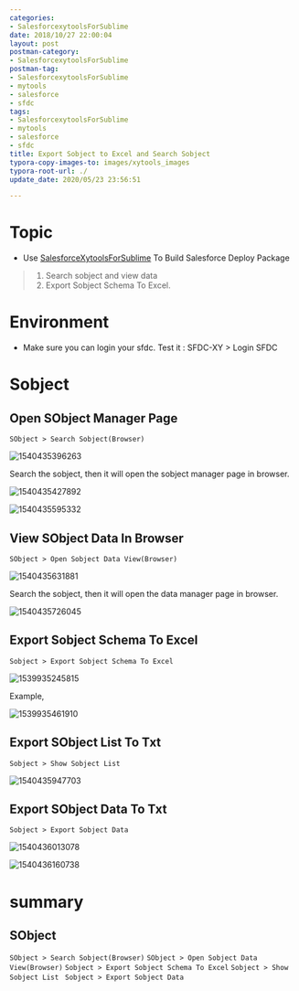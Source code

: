 ```yaml
---
categories:
- SalesforcexytoolsForSublime
date: 2018/10/27 22:00:04
layout: post
postman-category:
- SalesforcexytoolsForSublime
postman-tag:
- SalesforcexytoolsForSublime
- mytools
- salesforce
- sfdc
tags:
- SalesforcexytoolsForSublime
- mytools
- salesforce
- sfdc
title: Export Sobject to Excel and Search Sobject
typora-copy-images-to: images/xytools_images
typora-root-url: ./
update_date: 2020/05/23 23:56:51

---
```


# Topic

* Use [SalesforceXytoolsForSublime](http://salesforcexytools.com/categories/SalesforcexytoolsForSublime/) To Build Salesforce Deploy Package

> 1. Search sobject and view data
> 2. Export Sobject Schema To Excel.
>
>

# Environment

- Make sure you can login your sfdc. Test it : SFDC-XY > Login SFDC


# Sobject

## Open SObject Manager Page

`SObject > Search Sobject(Browser)`

![1540435396263](/blog/images/xytools_images/1540435396263.png)

Search the sobject, then it will open the sobject manager page in browser.

![1540435427892](/blog/images/xytools_images/1540435427892.png)

![1540435595332](/blog/images/xytools_images/1540435595332.png)

## View SObject Data In Browser

`SObject > Open Sobject Data View(Browser)` 

![1540435631881](/blog/images/xytools_images/1540435631881.png)

Search the sobject, then it will open the data manager page in browser.

![1540435726045](/blog/images/xytools_images/1540435726045.png)

## Export Sobject Schema To Excel

`Sobject > Export Sobject Schema To Excel`

![1539935245815](/blog/images/xytools_images/1539935245815.png)

Example,

![1539935461910](/blog/images/xytools_images/1539935461910.png)



## Export SObject List To Txt

`Sobject > Show Sobject List `

![1540435947703](/blog/images/xytools_images/1540435947703.png)

## Export SObject Data To Txt

`Sobject > Export Sobject Data `

![1540436013078](/blog/images/xytools_images/1540436013078.png)

![1540436160738](/blog/images/xytools_images/1540436160738.png)

# summary
## SObject

`SObject > Search Sobject(Browser)`
`SObject > Open Sobject Data View(Browser)` 
`Sobject > Export Sobject Schema To Excel`
`Sobject > Show Sobject List `
`Sobject > Export Sobject Data `